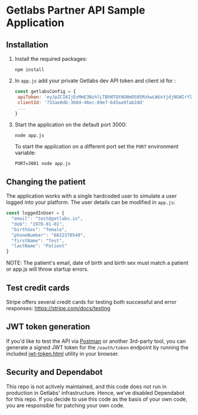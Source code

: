 # Getlabs Partner API Sample Application

## Installation

1. Install the required packages:
   ```
   npm install
   ```
2. In `app.js` add your private Getlabs dev API token and client id for :
   ```javascript
   const getlabsConfig = {
    apiToken: 'eyJpZCI6IjExMmE3NzhlLTBhNTQtNGNmOS05MzkwLWUxYjdjNGWIrYlBXSWl6MnhpcVZlZ2NKL0o5dGM9In0=',
    clientId: '733ae0db-360d-46ec-89e7-645aa9fab2dd'
    ...
   }
   ```
3. Start the application on the default port 3000:
   ```
   node app.js
   ```
   To start the application on a different port set the `PORT` environment variable:
   ```
   PORT=3001 node app.js
   ```

## Changing the patient

The application works with a single hardcoded user to simulate a user logged into your platform.
The user details can be modified in `app.js`:
```javascript
const loggedInUser = {
  "email": "test@getlabs.io",
  "dob": "1970-01-01",
  "birthSex": "female",
  "phoneNumber": "6022370549",
  "firstName": "Test",
  "lastName": "Patient"
}
```

NOTE: The patient's email, date of birth and birth sex must match a patient or app.js will throw startup errors.

## Test credit cards

Stripe offers several credit cards for testing both successful and error responses: <https://stripe.com/docs/testing>

## JWT token generation

If you'd like to test the API via [Postman](https://www.postman.com/) or another 3rd-party tool, you can generate a signed JWT token for the `/oauth/token` endpoint by running the included [jwt-token.html](jwt-token.html) utility in your browser.

## Security and Dependabot

This repo is not actively maintained, and this code does not run in production in Getlabs' infrastructure.
Hence, we've disabled Dependabot for this repo.
If you decide to use this code as the basis of your own code, you are responsible for patching your own code.